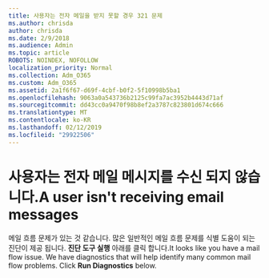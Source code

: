 ```yaml
---
title: 사용자는 전자 메일을 받지 못할 경우 321 문제
ms.author: chrisda
author: chrisda
ms.date: 2/9/2018
ms.audience: Admin
ms.topic: article
ROBOTS: NOINDEX, NOFOLLOW
localization_priority: Normal
ms.collection: Adm_O365
ms.custom: Adm_O365
ms.assetid: 2a1f6f67-d69f-4cbf-b0f2-5f10998b5ba1
ms.openlocfilehash: 9063a0a543736b2125c99fa7ac3952b4443d71af
ms.sourcegitcommit: dd43cc0a9470f98b8ef2a3787c823801d674c666
ms.translationtype: MT
ms.contentlocale: ko-KR
ms.lasthandoff: 02/12/2019
ms.locfileid: "29922506"
---
```

# <a name="a-user-isnt-receiving-email-messages"></a><span data-ttu-id="dffaa-102">사용자는 전자 메일 메시지를 수신 되지 않습니다.</span><span class="sxs-lookup"><span data-stu-id="dffaa-102">A user isn't receiving email messages</span></span>

<span data-ttu-id="dffaa-p101">메일 흐름 문제가 있는 것 같습니다. 많은 일반적인 메일 흐름 문제를 식별 도움이 되는 진단이 제공 됩니다. **진단 도구 실행** 아래를 클릭 합니다.</span><span class="sxs-lookup"><span data-stu-id="dffaa-p101">It looks like you have a mail flow issue. We have diagnostics that will help identify many common mail flow problems. Click **Run Diagnostics** below.</span></span> 
  

